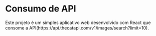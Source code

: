 # Consumo de API

<p>Este projeto é um simples aplicativo web desenvolvido com React que consome a API(https://api.thecatapi.com/v1/images/search?limit=10).</p>
